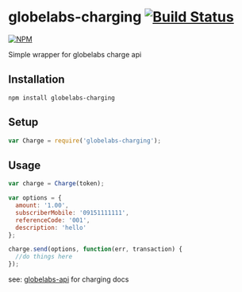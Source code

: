 # globelabs-charging [![Build Status](https://travis-ci.org/BernardTolosajr/globelabs-charge.svg?branch=master)](https://travis-ci.org/BernardTolosajr/globelabs-charge)

[![NPM](https://nodei.co/npm/globelabs-charging.png?downloads=true&downloadRank=true&stars=true)](https://nodei.co/npm/globelabs-charging/)

Simple wrapper for globelabs charge api

## Installation
```npm install globelabs-charging```

## Setup

```javascript
var Charge = require('globelabs-charging');
```

## Usage

```javascript
var charge = Charge(token);

var options = {
  amount: '1.00',
  subscriberMobile: '09151111111',
  referenceCode: '001',
  description: 'hello'
};

charge.send(options, function(err, transaction) {
  //do things here
});
```

see: [globelabs-api](https://docs.google.com/document/d/1G86orfgsONz9ALLByRfW_wx-xzR9n5XhW2mnfvJX_Hg/pub?embedded=true) for charging docs
